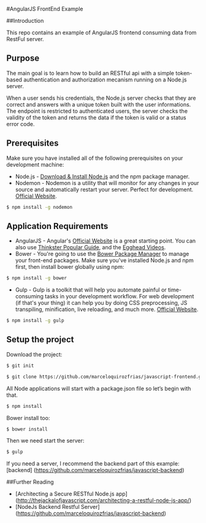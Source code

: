 #AngularJS FrontEnd Example

##Introduction

This repo contains an example of AngularJS frontend consuming data from RestFul server.

## Purpose
The main goal is to learn how to build an RESTful api with a simple token-based authentication and authorization mecanism running on a Node.js server.

When a user sends his credentials, the Node.js server checks that they are correct and answers with a unique token built with the user informations.
The endpoint is restricted to authenticated users, the server checks the validity of the token and returns the data if the token is valid or a status error code.

## Prerequisites
Make sure you have installed all of the following prerequisites on your development machine:
* Node.js - [Download & Install Node.js](http://www.nodejs.org/download/) and the npm package manager.
* Nodemon - Nodemon is a utility that will monitor for any changes in your source and automatically restart your server. Perfect for development. [Official Website](http://nodemon.io/).

```bash
$ npm install -g nodemon
```

## Application Requirements

* AngularJS - Angular's [Official Website](http://angularjs.org/) is a great starting point. You can also use [Thinkster Popular Guide](http://www.thinkster.io/), and the [Egghead Videos](https://egghead.io/).
* Bower - You're going to use the [Bower Package Manager](http://bower.io/) to manage your front-end packages. Make sure you've installed Node.js and npm first, then install bower globally using npm:

```bash
$ npm install -g bower
```

* Gulp - Gulp is a toolkit that will help you automate painful or time-consuming tasks in your development workflow. For web development (if that's your thing) it can help you by doing CSS preprocessing, JS transpiling, minification, live reloading, and much more. [Official Website](http://gulpjs.com/).

```bash
$ npm install -g gulp
```

## Setup the project

Download the project:

```bash
$ git init
```

```bash
$ git clone https://github.com/marceloquirozfrias/javascript-frontend.git
```

All Node applications will start with a package.json file so let’s begin with that.

```bash
$ npm install
```

Bower install too:
```bash
$ bower install
```

Then we need start the server:

```bash
$ gulp
```

If you need a server, I recommend the backend part of this example:
[backend] (https://github.com/marceloquirozfrias/javascript-backend)

##Further Reading
* [Architecting a Secure RESTful Node.js app] (http://thejackalofjavascript.com/architecting-a-restful-node-js-app/)
* [NodeJs Backend Restful Server] (https://github.com/marceloquirozfrias/javascript-backend)